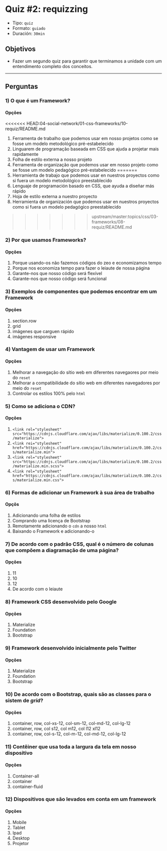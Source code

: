 # Quiz #2: requizzing

- Tipo: `quiz`
- Formato: `guiado`
- Duración: `30min`

## Objetivos

- Fazer um segundo quiz para garantir que terminamos a unidade com um entendimento completo dos conceitos. 

***

## Perguntas

### 1) O que é um Framework?

#### Opções

<<<<<<< HEAD:04-social-network/01-css-frameworks/10-requiz/README.md
1. Ferramenta de trabalho que podemos usar em nosso projetos como se fosse um modelo metodológico pré-estabelecido
2. Linguarem de programação baseada em CSS que ajuda a projetar mais rapidamente
3. Folha de estilo externa a nosso projeto
4. Ferramenta de organização que podemos usar em nosso projeto como se fosse um modelo pedagógico pré-estabelecido
=======
1. Herramienta de trabajo que podemos usar en nuestros proyectos como si fuera
   un modelo metodológico preestablecido
2. Lenguaje de programación basado en CSS, que ayuda a diseñar más rápido
3. Hoja de estilo externa a nuestro proyecto
4. Herramienta de organización que podemos usar en nuestros proyectos como si
   fuera un modelo pedagógico preestablecido
>>>>>>> upstream/master:topics/css/03-frameworks/08-requiz/README.md

<solution style="display:none;">1</solution>

### 2) Por que usamos Frameworks?

#### Opções

1. Porque usando-os não fazemos códigos do zeo e economizamos tempo
2. Porque nos economiza tempo para fazer o leiaute de nossa página
3. Garante-nos que nosso código será flexível
4. Garante-nos que nosso código será funcional

<solution style="display:none;">1,4</solution>

### 3) Exemplos de componentes que podemos encontrar em um Framework

#### Opções

1. section.row
2. grid
3. imágenes que carguen rápido
4. imágenes responsive

<solution style="display:none;">2,4</solution>

### 4) Vantagem de usar um Framework

#### Opções

1. Melhorar a navegação do sítio web em diferentes navegaores por meio do `reset` 
2. Melhorar a compatibilidade do sítio web em diferentes navegadores por meio do `reset`
3. Controlar os estilos 100% pelo `html`

<solution style="display:none;">2</solution>

### 5) Como se adiciona o CDN?

#### Opções

1. `<link rel="stylesheet" src="https://cdnjs.cloudflare.com/ajax/libs/materialize/0.100.2/css/materialize">`
2. `<link rei="stylesheet" href="https://cdnjs.cloudflare.com/ajax/libs/materialize/0.100.2/css/materialize.min">`
3. `<link rel="stylesheet" src="https://cdnjs.cloudflare.com/ajax/libs/materialize/0.100.2/css/materialize.min.scss">`
4. `<link rel="stylesheet" href="https://cdnjs.cloudflare.com/ajax/libs/materialize/0.100.2/css/materialize.min.css">`

<solution style="display:none;">4</solution>

### 6) Formas de adicionar un Framework à sua área de trabalho

#### Opçõs

1. Adicionando uma folha de estilos
2. Comprando uma licença de Bootstrap
3. Remotamente adicionando o `cdn` a nosso `html`
4. Baixando o Framework e adicionando-o

<solution style="display:none;">3,4</solution>

### 7) De acordo com o padrão CSS, qual é o número de colunas que compõem a diagramação de uma página?

#### Opções

1. 11
2. 10
3. 12
4. De acordo com o leiaute

<solution style="display:none;">3</solution>

### 8) Framework CSS desenvolvido pelo Google

#### Opções

1. Materialize
2. Foundation
3. Bootstrap

<solution style="display:none;">1</solution>

### 9) Framework desenvolvido inicialmente pelo Twitter

#### Opções

1. Materialize
2. Foundation
3. Bootstrap

<solution style="display:none;">3</solution>

### 10) De acordo com o Bootstrap, quais são as classes para o sistem de *grid*?

#### Opções

1. container, row, col-xs-12, col-sm-12, col-md-12, col-lg-12
2. container, row, col s12, col m12, col l12 xl12
3. container, row, col-s-12, col-m-12, col-md-12, col-lg-12

<solution style="display:none;">1</solution>

### 11) Contêiner que usa toda a largura da tela em nosso dispositivo

#### Opções

1. Container-all
2. container
3. container-fluid

<solution style="display:none;">3</solution>

### 12) Dispositivos que são levados em conta em um framework

#### Opções

1. Mobile
2. Tablet
3. Ipad
4. Desktop
5. Projetor

<solution style="display:none;">1,2,4</solution>
